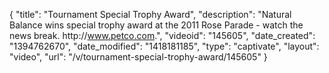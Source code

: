 {
    "title": "Tournament Special Trophy Award",
    "description": "Natural Balance wins special trophy award at the 2011 Rose Parade - watch the news break. http:\/\/www.petco.com.",
    "videoid": "145605",
    "date_created": "1394762670",
    "date_modified": "1418181185",
    "type": "captivate",
    "layout": "video",
    "url": "\/v\/tournament-special-trophy-award\/145605"
}
